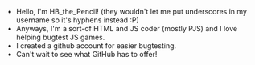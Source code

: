 - Hello, I'm HB_the_Pencil! (they wouldn't let me put underscores in my username so it's hyphens instead :P)
- Anyways, I'm a sort-of HTML and JS coder (mostly PJS) and I love helping bugtest JS games.
- I created a github account for easier bugtesting.
- Can't wait to see what GitHub has to offer!

<!---
HB-the-Pencil/HB-the-Pencil is a ✨ special ✨ repository because its `README.md` (this file) appears on your GitHub profile.
You can click the Preview link to take a look at your changes.
--->
